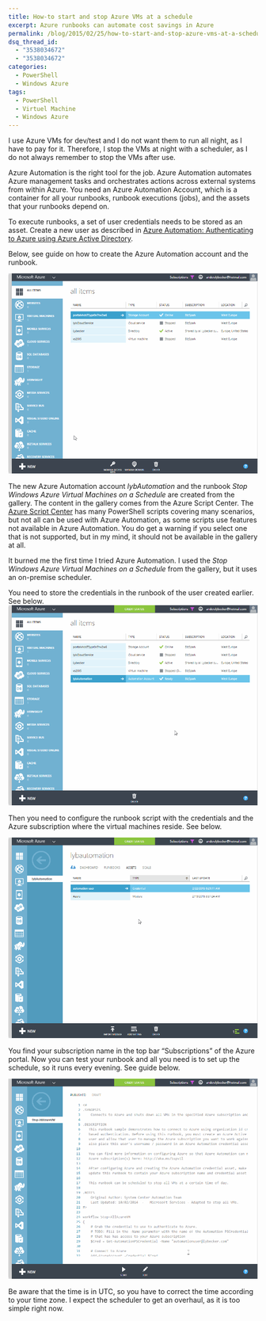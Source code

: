 ```yaml
---
title: How-to start and stop Azure VMs at a schedule
excerpt: Azure runbooks can automate cost savings in Azure
permalink: /blog/2015/02/25/how-to-start-and-stop-azure-vms-at-a-schedule/
dsq_thread_id:
  - "3538034672"
  - "3538034672"
categories:
  - PowerShell
  - Windows Azure
tags:
  - PowerShell
  - Virtuel Machine
  - Windows Azure
---
```

I use Azure VMs for dev/test and I do not want them to run all night, as I have to pay for it. Therefore, I stop the VMs at night with a scheduler, as I do not always remember to stop the VMs after use.

Azure Automation is the right tool for the job. Azure Automation automates Azure management tasks and orchestrates actions across external systems from within Azure. You need an Azure Automation Account, which is a container for all your runbooks, runbook executions (jobs), and the assets that your runbooks depend on.

To execute runbooks, a set of user credentials needs to be stored as an asset. Create a new user as described in [Azure Automation: Authenticating to Azure using Azure Active Directory](http://azure.microsoft.com/blog/2014/08/27/azure-automation-authenticating-to-azure-using-azure-active-directory/).

Below, see guide on how to create the Azure Automation account and the runbook.

![Cretae runbook](/wp-content/uploads/CreateRunbookStopVM.gif)

The new Azure Automation account _lybAutomation_ and the runbook _Stop Windows Azure Virtual Machines on a Schedule_ are created from the gallery. The content in the gallery comes from the Azure Script Center. The [Azure Script Center](http://azure.microsoft.com/en-us/documentation/scripts/) has many PowerShell scripts covering many scenarios, but not all can be used with Azure Automation, as some scripts use features not available in Azure Automation. You do get a warning if you select one that is not supported, but in my mind, it should not be available in the gallery at all.

It burned me the first time I tried Azure Automation. I used the _Stop Windows Azure Virtual Machines on a Schedule_ from the gallery, but it uses an on-premise scheduler.

You need to store the credentials in the runbook of the user created earlier. See below.
![Setup runbook credentials](/wp-content/uploads/SetupRunBookCredentials.gif)

Then you need to configure the runbook script with the credentials and the Azure subscription where the virtual machines reside. See below.

![Configure runbook to stop VM](/wp-content/uploads/ConfigureRunbookVmStop.gif)

You find your subscription name in the top bar “Subscriptions” of the Azure portal.
Now you can test your runbook and all you need is to set up the schedule, so it runs every evening. See guide below.

![Configure runbook schedule](/wp-content/uploads/ConfigureRunbookSchedule.gif)

Be aware that the time is in UTC, so you have to correct the time according to your time zone. I expect the scheduler to get an overhaul, as it is too simple right now.
